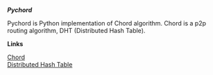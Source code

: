 ***Pychord***

Pychord is Python implementation of Chord algorithm.
Chord is a p2p routing algorithm, DHT (Distributed Hash Table).

**Links**

[Chord](https://en.wikipedia.org/wiki/Chord_%28peer-to-peer%29)  
[Distributed Hash Table](https://en.wikipedia.org/wiki/Distributed_hash_table)  
